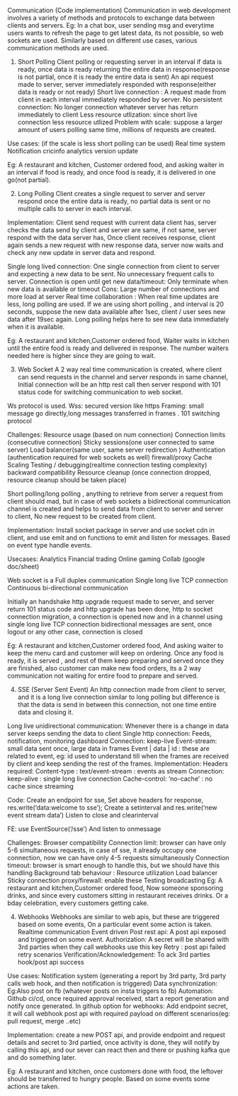 Communication (Code implementation)
Communication in web development involves a variety of methods and protocols to exchange data between clients and servers. Eg: In a chat box, user sending msg and everytime users wants to refresh the page to get latest data, its not possible, so web sockets are used. Similarly based on different use cases, various communication methods are used.

1. Short Polling
   Client polling or requesting server in an interval if data is ready, once data is ready returning the entire data in response(response is not partial, once it is ready the entire data is sent)
   An api request made to server, server immediately responded with response(either data is ready or not ready)
   Short live connection : A request made from client in each interval immediately responded by server.
   No persistent connection: No longer connection whatever server has return immediately to client
   Less resource utlization: since short live connection less resource utlized
   Problem with scale: suppose a larger amount of users polling same time, millions of requests are created.

Use cases: (if the scale is less short polling can be used)
Real time system
Notification
cricinfo
analytics
version update

Eg: A restaurant and kitchen, Customer ordered food, and asking waiter in an interval if food is ready, and once food is ready, it is delivered in one go(not partial).

2. Long Polling
   Client creates a single request to server and server respond once the entire data is ready, no partial data is sent or no multiple calls to server in each interval.

Implementation: Client send request with current data client has, server checks the data send by client and server are same, if not same, server respond with the data server has, Once client receives response, client again sends a new request with new response data, server now waits and check any new update in server data and respond.

Single long lived connection: One single connection from client to server and expecting a new data to be sent. No unnecessary frequent calls to server.
Connection is open until get new data/timeout: Only terminate when new data is available or timeout
Cons: Large number of connections and more load at server
Real time collaboration : When real time updates are less, long polling are used.
If we are using short polling , and interval is 20 seconds, suppose the new data available after 1sec, client / user sees new data after 19sec again. Long polling helps here to see new data immediately when it is available.

Eg: A restaurant and kitchen,Customer ordered food, Waiter waits in kitchen until the entire food is ready and delivered in response. The number waiters needed here is higher since they are going to wait.

3. Web Socket
   A 2 way real time communication is created, where client can send requests in the channel and server responds in same channel, Initial connection will be an http rest call then server respond with 101 status code for switching communication to web socket.

Ws protocol is used. Wss: secured version like https
Framing: small message go directly,long messages transferred in frames .
101 switching protocol

Challenges:
Resource usage (based on num connection)
Connection limits (consecutive connection)
Sticky sessions(one user connected to same server)
Load balancer(same user, same server redirection )
Authentication (authentication required for web sockets as well)
firewall/proxy
Cache
Scaling
Testing / debugging(realtime connection testing complexity)
backward compatibility
Resource cleanup (once connection dropped, resource cleanup should be taken place)

Short polling/long polling , anything to retrieve from server a request from client should mad, but in case of web sockets a bidirectional communication channel is created and helps to send data from client to server and server to client, No new request to be created from client.

Implementation: Install socket package in server and use socket cdn in client, and use emit and on functions to emit and listen for messages. Based on event type handle events.

Usecases:
Analytics
Financial trading
Online gaming
Collab (google doc/sheet)

Web socket is a
Full duplex communication
Single long live TCP connection
Continuous bi-directional communication

Initially an handshake http upgrade request made to server, and server return 101 status code and http upgrade has been done, http to socket connection migration, a connection is opened now and in a channel using single long live TCP connection bidirectional messages are sent, once logout or any other case, connection is closed

Eg: A restaurant and kitchen,Customer ordered food, And asking waiter to keep the menu card and customer will keep on ordering. Once any food is ready, it is served , and rest of them keep preparing and served once they are finished, also customer can make new food orders, its a 2 way communication not waiting for entire food to prepare and served.

4. SSE (Server Sent Event)
   An http connection made from client to server, and it is a long live connection similar to long polling but difference is that the data is send in between this connection, not one time entire data and closing it.

Long live unidirectional communication: Whenever there is a change in data server keeps sending the data to client
Single http connection: Feeds, notification, monitoring dashboard
Connection: keep-live
Event-stream: small data sent once, large data in frames
Event | data | id : these are related to event, eg: id used to understand till when the frames are received by client and keep sending the rest of the frames.
Implementation:
Headers required:
Content-type : text/event-stream : events as stream
Connection: keep-alive : single long live connection
Cache-control: ‘no-cache’ : no cache since streaming

Code: Create an endpoint for sse, Set above headers for response,
res.write(‘data:welcome to sse’);
Create a setinterval and res.write(‘new event stream data’)
Listen to close and clearinterval

FE: use EventSource(‘/sse’)
And listen to onmessage

Challenges:
Browser compatibility
Connection limit: browser can have only 5-6 simultaneous requests, in case of sse, it already occupy one connection, now we can have only 4-5 requests simultaneously
Connection timeout: browser is smart enough to handle this, but we should have this handling
Background tab behaviour :
Resource utilization
Load balancer
Sticky connection
proxy/firewall: enable these
Testing
broadcasting
Eg: A restaurant and kitchen,Customer ordered food, Now someone sponsoring drinks, and since every customers sitting in restaurant receives drinks. Or a bday celebration, every customers getting cake.

4. Webhooks
   Webhooks are similar to web apis, but these are triggered based on some events, On a particular event some action is taken.
   Realtime communication
   Event driven
   Post rest api: A post api exposed and triggered on some event.
   Authorization: A secret will be shared with 3rd parties when they call webhooks use this key
   Retry : post api failed retry scenarios
   Verification/Acknowledgement: To ack 3rd parties hook/post api success

Use cases:
Notification system (generating a report by 3rd party, 3rd party calls web hook, and then notification is triggered)
Data synchronization: Eg:Also post on fb (whatever posts on insta triggers to fb)
Automation: Github ci/cd, once required approval received, start a report generation and notify once generated.
In github option for webhooks: Add endpoint secret, it will call webhook post api with required payload on different scenarios(eg: pull request, merge ..etc)

Implementation: create a new POST api, and provide endpoint and request details and secret to 3rd partied, once activity is done, they will notify by calling this api, and our sever can react then and there or pushing kafka que and do something later.

Eg: A restaurant and kitchen, once customers done with food, the leftover should be transferred to hungry people. Based on some events some actions are taken.
